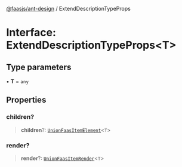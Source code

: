 [@faasjs/ant-design](../README.md) / ExtendDescriptionTypeProps

# Interface: ExtendDescriptionTypeProps\<T\>

## Type parameters

• **T** = `any`

## Properties

### children?

> **children**?: [`UnionFaasItemElement`](../type-aliases/UnionFaasItemElement.md)\<`T`\>

### render?

> **render**?: [`UnionFaasItemRender`](../type-aliases/UnionFaasItemRender.md)\<`T`\>
